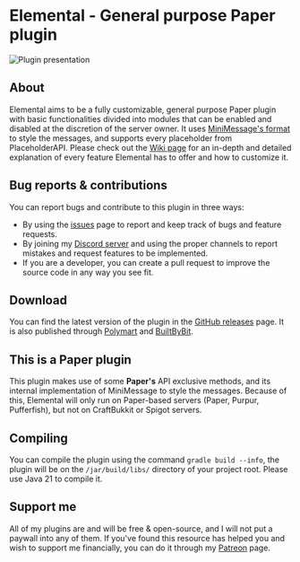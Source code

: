 # Elemental - General purpose Paper plugin

![Plugin presentation](https://github.com/user-attachments/assets/48d2929f-38e4-443e-b798-7419dd9f805d)

## About

Elemental aims to be a fully customizable, general purpose Paper plugin with basic functionalities divided into modules that can be enabled and disabled at the discretion of the server owner. It uses [MiniMessage's format](https://docs.advntr.dev/minimessage/format.html) to style the messages, and supports every placeholder from PlaceholderAPI. Please check out the [Wiki page](https://github.com/McYoinet/Elemental/wiki) for an in-depth and detailed explanation of every feature Elemental has to offer and how to customize it.

## Bug reports & contributions

You can report bugs and contribute to this plugin in three ways:
- By using the [issues](https://github.com/McYoinet/Elemental/issues) page to report and keep track of bugs and feature requests.
- By joining my [Discord server](https://discord.gg/fkmKSXUBZ4) and using the proper channels to report mistakes and request features to be implemented.
- If you are a developer, you can create a pull request to improve the source code in any way you see fit.

## Download

You can find the latest version of the plugin in the [GitHub releases](https://github.com/McYoinet/Elemental/releases) page. It is also published through [Polymart](https://polymart.org/) and [BuiltByBit](https://builtbybit.com/).

## This is a Paper plugin

This plugin makes use of some **Paper's** API exclusive methods, and its internal implementation of MiniMessage to style the messages. Because of this, Elemental will only run on Paper-based servers (Paper, Purpur, Pufferfish), but not on CraftBukkit or Spigot servers.

## Compiling

You can compile the plugin using the command `gradle build --info`, the plugin will be on the `/jar/build/libs/` directory of your project root. Please use Java 21 to compile it.

## Support me

All of my plugins are and will be free & open-source, and I will not put a paywall into any of them. If you've found this resource has helped you and wish to support me financially, you can do it through my [Patreon](https://www.patreon.com/mcyoinet) page.
